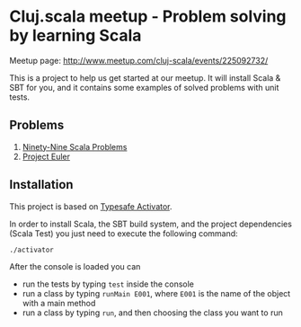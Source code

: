 # Cluj.scala meetup - Problem solving by learning Scala

Meetup page: http://www.meetup.com/cluj-scala/events/225092732/

This is a project to help us get started at our meetup. It will install Scala & SBT for you, and it contains some examples of solved problems with unit tests.

## Problems

1. [Ninety-Nine Scala Problems](http://aperiodic.net/phil/scala/s-99/)
2. [Project Euler](https://projecteuler.net/archives)

## Installation

This project is based on [Typesafe Activator](https://www.typesafe.com/activator/docs).

In order to install Scala, the SBT build system, and the project dependencies (Scala Test) you just need to execute the following command:

```bash
./activator
```

After the console is loaded you can

* run the tests by typing `test` inside the console
* run a class by typing `runMain E001`, where `E001` is the name of the object with a main method
* run a class by typing `run`, and then choosing the class you want to run

